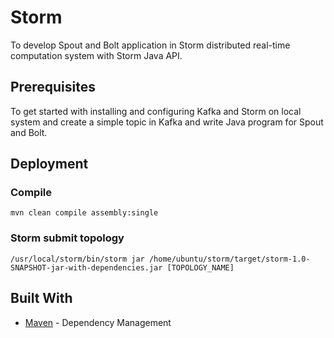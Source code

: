# Storm

To develop Spout and Bolt application in Storm distributed real-time computation system with Storm Java API.

## Prerequisites

To get started with installing and configuring Kafka and Storm on local system and create a simple topic in Kafka and write Java program for Spout and Bolt.

## Deployment

### Compile
```
mvn clean compile assembly:single
```

### Storm submit topology
```
/usr/local/storm/bin/storm jar /home/ubuntu/storm/target/storm-1.0-SNAPSHOT-jar-with-dependencies.jar [TOPOLOGY_NAME]
```

## Built With
* [Maven](https://maven.apache.org/) - Dependency Management
